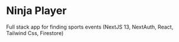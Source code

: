 # Ninja Player
Full stack app for finding sports events (NextJS 13, NextAuth, React, Tailwind Css, Firestore)
